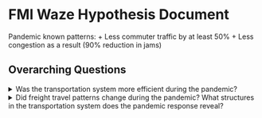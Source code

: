 # FMI Waze Hypothesis Document

Pandemic known patterns: 
	+ Less commuter traffic by at least 50%
	+ Less congestion as a result (90% reduction in jams)
	
## Overarching Questions
<details>
<summary>Was the transportation system more efficient during the pandemic? </summary>

#### Specific Questions:
<details>
<summary>1. Is home delivery of goods more efficienct than store delivery?</summary>
	
##### Summary  
Connect individual pings from trucks to determine routes. Compare volume of waze data to delivery truck routes. Compare delivery frequency during the pandemic to pre-pandemic delivery routes. Correlate waze data volume with truck volume in specific areas.
##### What can we do now?
* Connect pings from trucks to determine routes
* Create metric to determine if trucks are doing home delivery or store delivery
* Correlate delivery truck volume to waze volume
##### What do we need to do?
* Find dataset that shows routes from people’s homes to stores
##### What datasets do we need?
* Personal vehicle travel data to stores
##### What can we learn?
* How delivery of goods changed during the pandemic. 
* Efficiency of home delivery trucks vs personal cars.
</details>

<details>
<summary>2. Has rush hour and congestion changed?</summary>
	
##### Summary
Determine differences in waze volume during rush hour compared to waze data to previous years. Compare this volume to truck volume and truck speed. Calculate truck speeds during congestion. Create metric for congestion.
##### What can we do now?
* Calculate waze volume
* Compare waze data to previous years
* Calculate truck volume and speed
* Create metric for congestion
##### What do we need to do?
##### What datasets do we need?
##### What can we learn?
* How rush hour and congestion have changed due to covid. 
* How rush hour and congestion will change over time as states reopen. 
* If changes in rush hour correlate with continued remote working.
* If changes in rush hour remain over time due to changes in work habits (ie working different times)
</details>

<details>
<summary>3. Have truck speeds increased and delivery routes become more direct?</summary>
	
##### Summary
Connect individual pings from a truck to determine the route and create a metric for directness. Measure the speed of trucks. Compare this data to FAF and FMI data from the previous year as a baseline.
##### What can we do now?
* Measure the speed of trucks
* Determine method of connecting individual pings to a truck route
* Determine metric for directness
* Compare pandemic data to baseline data
##### What do we need to do?
* Get FAF dataset
##### What datasets do we need?
* FAF dataset
##### What can we learn?
* How freight has changed during the pandemic and if it will this pattern will continue once traffic levels reach pre-pandemic levels again.
* If the pandemic has lasting effects on freight.
</details>
</details>

<details>
<summary>Did freight travel patterns change during the pandemic? What structures in the transportation system does the pandemic response reveal?</summary>

#### Specific Questions:  

<details>
<summary>*1. Did long-haul vs short-haul freight exhibit different responses in trip efficiency during the pandemic?*</summary>
	
##### Summary
Connect individual pings from a truck to determine the route. Create a metric for determining short-haul vs. long-haul. Determine volume of trucks on the road. Compare this data to previous FMI data and to FAF as baseline.
##### What can we do now?
* Create metric for short-haul vs. long-haul
	* Depends on speed  and distance traveled between pings
* Calculate volume of trucks
* Calculate if these spatial patterns persist over time. 
##### What do we need to do?
* Get FAF dataset
* Apply metric to FAF dataset
* Compare these datasets
##### What datasets do we need?
* FAF
##### What can we learn?
* How short-haul and long-haul freight differ, if at all, in the way they reacted to the pandemic. Freight activity correlates with the economy. Is this reflected in both short-haul and long-haul freight?
</details>

<details>
<summary>*2. Were there more last mile deliveries and more waze activity in affluent areas? Do last mile deliveries change in different communities (suburbs, cities, rural)?*</summary>
	
##### Summary
Correlate change in last mile deliveries with the change in waze volume and affluence of areas. Create metric for last mile delivery of trucks. Correlate these change with affluence levels in different communities.
##### What can we do now?
* Create last mile delivery metric
* Calculate volume of waze data
* Determine how persistent these last mile changes are.
##### What do we need to do?
* Correlate FEHD and census data to changes in last mile delivery and waze volume data
##### What datasets do we need?
* FEHD dataset on types of work
* Census data on income
##### What can we learn?
* Correlation between last mile delivery changes, waze volume changes, and affluence in different areas. 
* Note that census data won’t reflect employment changes due to covid.
</details>

<details>
<summary>Others Questions</summary>
	
* Is there evidence of people moving out of cities?
* Will cars be the main transportation method for personal travel?
* Did travel patterns correlate to state-level emergency declarations
* Will teleworking continue past reopening of states?
</details>
</details>

